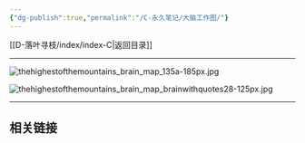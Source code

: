 ```yaml
---
{"dg-publish":true,"permalink":"/C-永久笔记/大脑工作图/"}
---
```



[[D-落叶寻枝/index/index-C\|返回目录]]

---

![thehighestofthemountains_brain_map_135a-185px.jpg](https://media.luckyits.com/obsidian/20231225122105673.jpg)

![thehighestofthemountains_brain_map_brainwithquotes28-125px.jpg](https://media.luckyits.com/obsidian/20231225123148889.jpg)


---  
## 相关链接